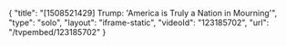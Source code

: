 {
    "title": "[1508521429] Trump: 'America is Truly a Nation in Mourning'",
    "type": "solo",
    "layout": "iframe-static",
    "videoId": "123185702",
    "url": "\/tvpembed\/123185702"
}